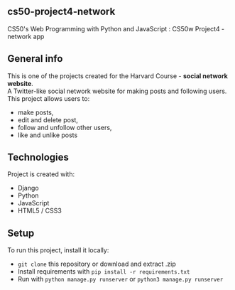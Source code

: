 ## cs50-project4-network
CS50's Web Programming with Python and JavaScript : CS50w Project4 - network app 

## General info
This is one of the projects created for the Harvard Course - **social network website**. \
A Twitter-like social network website for making posts and following users. This project allows users to: 
- make posts, 
- edit and delete post, 
- follow and unfollow other users,
- like and unlike posts

## Technologies
Project is created with:
* Django
* Python
* JavaScript 
* HTML5 / CSS3
	
## Setup
To run this project, install it locally:
* ```git clone``` this repository or download and extract .zip
* Install requirements with ```pip install -r requirements.txt```
* Run with ```python manage.py runserver``` or ```python3 manage.py runserver```
